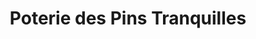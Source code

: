 ---
title: "Poterie des Pins Tranquilles"
url: /soorts-hossegor/poterie-des-pins-tranquilles/
shop: poterie
---